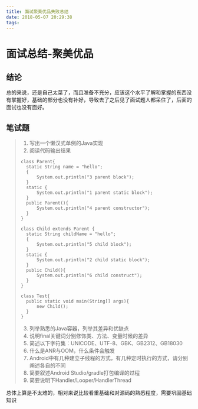 ```yaml
---
title: 面试聚美优品失败总结
date: 2018-05-07 20:29:38
tags:
---
```


# 面试总结-聚美优品

## 结论
总的来说，还是自己太菜了，而且准备不充分，应该这个水平了解和掌握的东西没有掌握好，基础的部分也没有补好，导致去了之后见了面试题人都呆住了，后面的面试也没有面好。

## 笔试题
>1. 写出一个懒汉式单例的Java实现
>2. 阅读代码输出结果
>```
>class Parent{
>   static String name = "hello";
>	{
>		System.out.println("3 parent block");   
>   }
>   static {
>       System.out.println("1 parent static block");
>   }
>   public Parent(){
>       System.out.println("4 parent constructor");
>   }
>}
>```
>
>```
>class Child extends Parent {
>   static String childName = "hello";
>   {
>       System.out.println("5 child block");
>   }
>   static {
>       System.out.println("2 child static block");
>   }
>   public Child(){
>       System.out.println("6 child construct");
>   }
>}
>```
>
>```
>class Test{
>   public static void main(String[] args){
>   	new Child();
>	}
>}
>```
>3. 列举熟悉的Java容器，列举其差异和优缺点
>4. 说明final关键词分别修饰类、方法、变量时候的差异
>5. 简述以下字符集：UNICODE、UTF-8、GBK、GB2312、GB18030
>6. 什么是ANR与OOM，什么条件会触发
>7. Android中有几种建立子线程的方式，有几种定时执行的方式，请分别阐述各自的不同
>8. 简要叙述Android Studio/gradle打包编译的过程
>9. 简要说明下Handler/Looper/HandlerThread


总体上算是不太难的，相对来说比较看重基础和对源码的熟悉程度，需要巩固基础知识